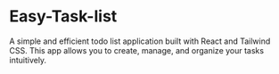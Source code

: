# Easy-Task-list
A simple and efficient todo list application built with React and Tailwind CSS. This app allows you to create, manage, and organize your tasks intuitively.
